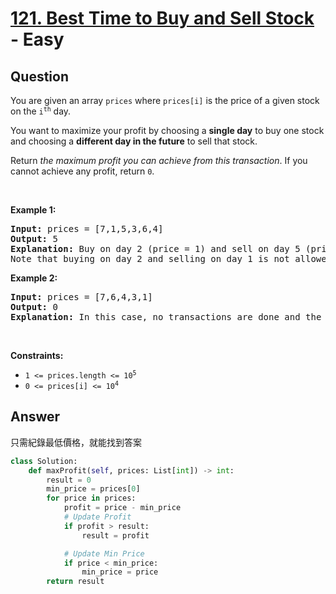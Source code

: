 # [121. Best Time to Buy and Sell Stock](https://leetcode.com/problems/best-time-to-buy-and-sell-stock/) - Easy

## Question

You are given an array `` prices `` where `` prices[i] `` is the price of a given stock on the <code>i<sup>th</sup></code> day.

You want to maximize your profit by choosing a __single day__ to buy one stock and choosing a __different day in the future__ to sell that stock.

Return _the maximum profit you can achieve from this transaction_. If you cannot achieve any profit, return `` 0 ``.

&nbsp;

__Example 1:__

<pre>
<strong>Input:</strong> prices = [7,1,5,3,6,4]
<strong>Output:</strong> 5
<strong>Explanation:</strong> Buy on day 2 (price = 1) and sell on day 5 (price = 6), profit = 6-1 = 5.
Note that buying on day 2 and selling on day 1 is not allowed because you must buy before you sell.
</pre>

__Example 2:__

<pre>
<strong>Input:</strong> prices = [7,6,4,3,1]
<strong>Output:</strong> 0
<strong>Explanation:</strong> In this case, no transactions are done and the max profit = 0.
</pre>

&nbsp;

__Constraints:__

* <code>1 &lt;= prices.length &lt;= 10<sup>5</sup></code>
* <code>0 &lt;= prices[i] &lt;= 10<sup>4</sup></code>

## Answer

只需紀錄最低價格，就能找到答案

```python
class Solution:
    def maxProfit(self, prices: List[int]) -> int:
        result = 0
        min_price = prices[0]
        for price in prices:
            profit = price - min_price
            # Update Profit
            if profit > result:
                result = profit

            # Update Min Price
            if price < min_price:
                min_price = price
        return result

```
